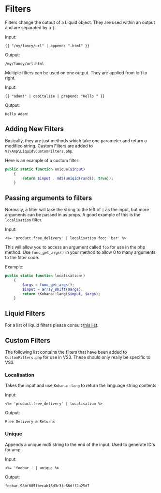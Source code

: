 # Filters



Filters change the output of a Liquid object. They are used within an output and are separated by a `|`.

Input:
```
{{ "/my/fancy/url" | append: ".html" }}
```

Output:
```
/my/fancy/url.html
```

Multiple filters can be used on one output. They are applied from left to right.

Input:
```
{{ "adam!" | capitalize | prepend: "Hello " }}
```

Output:
```
Hello Adam!
```

## Adding New Filters

Basically, they are just methods which take one parameter and return a modified string. Custom Filters are added to `Vs\Amp\Liquid\CustomFilters.php`.

Here is an example of a custom filter:

```php
public static function unique($input)
    {
        return $input . md5(uniqid(rand(), true));
    }
```

## Passing arguments to filters

Normally, a filter will take the string to the left of `|` as the input, but more arguments can be passed in as props. A good example of this is the `localisation` filter.

Input:
```
<%= 'product.free_delivery' | localisation foo: 'bar' %>
```

This will allow you to access an argument called `foo` for use in the php method. Use `func_get_args()` in your method to allow 0 to many arguments to the filter code.

Example:
```php
public static function localisation()
    {
        $args = func_get_args();
        $input = array_shift($args);
        return \Kohana::lang($input, $args);
    }
```

## Liquid Filters

For a list of liquid filters please consult [this list](https://shopify.github.io/liquid/filters).

## Custom Filters

The following list contains the filters that have been added to `CustomFilters.php` for use in VS3. These should only really be specific to VS3.

### Localisation

Takes the input and use `Kohana::lang` to return the language string contents

Input:
```
<%= 'product.free_delivery' | localisation %>
```

Output:
```
Free Delivery & Returns
```

### Unique

Appends a unique md5 string to the end of the input. Used to generate ID's for amp.

Input:
```
<%= 'foobar_' | unique %>
```

Output:
```
foobar_98bf005fbecab16d3c3fe86dff2a25d7
```